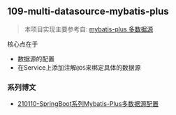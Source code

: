 ## 109-multi-datasource-mybatis-plus

> 本项目实现主要参考自: [mybatis-plus 多数据源](https://mybatis.plus/guide/dynamic-datasource.html)

核心点在于

- 数据源的配置
- 在Service上添加注解`@DS`来绑定具体的数据源

### 系列博文

- [210110-SpringBoot系列Mybatis-Plus多数据源配置](https://spring.hhui.top/spring-blog/2021/01/10/210110-SpringBoot%E7%B3%BB%E5%88%97Mybatis-Plus%E5%A4%9A%E6%95%B0%E6%8D%AE%E6%BA%90%E9%85%8D%E7%BD%AE/)